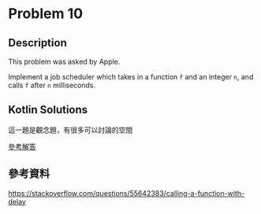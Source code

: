 # Problem 10

## Description

This problem was asked by Apple.

Implement a job scheduler which takes in a function `f` and an integer `n`, and calls `f` after `n` milliseconds.

## Kotlin Solutions

這一題是觀念題，有很多可以討論的空間

[參考解答](./kotlin/010.md)

## 參考資料

https://stackoverflow.com/questions/55642383/calling-a-function-with-delay
